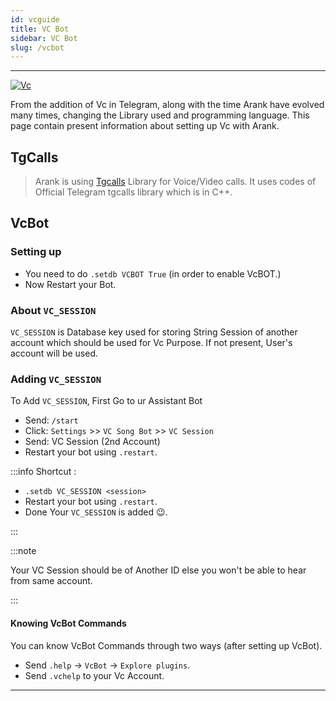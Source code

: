 ```yaml
---
id: vcguide
title: VC Bot
sidebar: VC Bot
slug: /vcbot
---
```


---
[![Vc](https://telegra.ph/file/0b9d7bd278272147f1f3c.jpg)](https://github.com/CoderXKrishna)

From the addition of Vc in Telegram, along with the time Arank have evolved many times, changing the Library used and programming language.
This page contain present information about setting up Vc with Arank.

## TgCalls

> Arank is using [Tgcalls](https://github.com/MarshalX/Tgcalls) Library for Voice/Video calls. It uses codes of Official Telegram tgcalls library which is in C++.

## VcBot

### Setting up

- You need to do `.setdb VCBOT True` (in order to enable VcBOT.)
- Now Restart your Bot.

### About `VC_SESSION`

`VC_SESSION` is Database key used for storing String Session of another account which should be used for Vc Purpose. If not present, User's account will be used.

### Adding `VC_SESSION`

To Add `VC_SESSION`, First Go to ur Assistant Bot

- Send: `/start`
- Click: `Settings` >> `VC Song Bot` >> `VC Session`
- Send: VC Session (2nd Account)
- Restart your bot using `.restart`.

:::info
Shortcut :

- `.setdb VC_SESSION <session>`
- Restart your bot using `.restart`.
- Done Your `VC_SESSION` is added 😉.

:::


:::note

Your VC Session should be of Another ID else you won't be able to hear from same account.

:::

#### Knowing **VcBot Commands**

You can know VcBot Commands through two ways (after setting up VcBot).

- Send `.help` -> `VcBot` -> `Explore plugins`.
- Send `.vchelp` to your Vc Account.

---